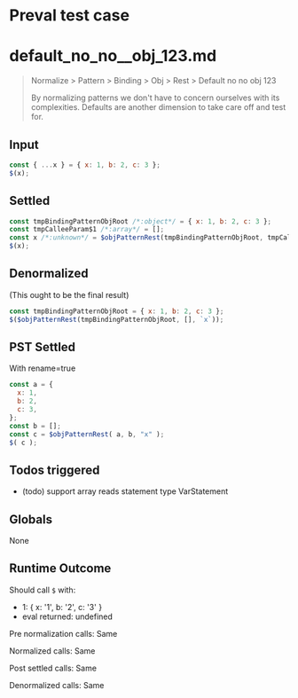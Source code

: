 # Preval test case

# default_no_no__obj_123.md

> Normalize > Pattern > Binding > Obj > Rest > Default no no  obj 123
>
> By normalizing patterns we don't have to concern ourselves with its complexities. Defaults are another dimension to take care off and test for.

## Input

`````js filename=intro
const { ...x } = { x: 1, b: 2, c: 3 };
$(x);
`````


## Settled


`````js filename=intro
const tmpBindingPatternObjRoot /*:object*/ = { x: 1, b: 2, c: 3 };
const tmpCalleeParam$1 /*:array*/ = [];
const x /*:unknown*/ = $objPatternRest(tmpBindingPatternObjRoot, tmpCalleeParam$1, `x`);
$(x);
`````


## Denormalized
(This ought to be the final result)

`````js filename=intro
const tmpBindingPatternObjRoot = { x: 1, b: 2, c: 3 };
$($objPatternRest(tmpBindingPatternObjRoot, [], `x`));
`````


## PST Settled
With rename=true

`````js filename=intro
const a = {
  x: 1,
  b: 2,
  c: 3,
};
const b = [];
const c = $objPatternRest( a, b, "x" );
$( c );
`````


## Todos triggered


- (todo) support array reads statement type VarStatement


## Globals


None


## Runtime Outcome


Should call `$` with:
 - 1: { x: '1', b: '2', c: '3' }
 - eval returned: undefined

Pre normalization calls: Same

Normalized calls: Same

Post settled calls: Same

Denormalized calls: Same
